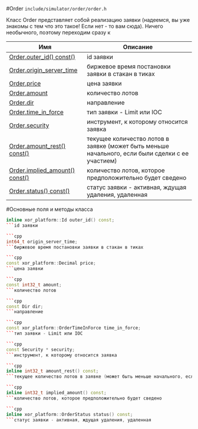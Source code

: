 #Order
`include/simulator/order/order.h`


Класс Order представляет собой реализацию заявки (надеемся, вы уже знакомы с тем что это такое! Если нет - то вам сюда). Ничего необычного, поэтому переходим сразу к


|Имя| Описание|
|------------------|--------------------|
|[Order.outer_id() const()](#outer_id)|id заявки|
|[Order.origin_server_time](#origin_server_time)|биржевое время постановки заявки в стакан в тиках|
|[Order.price](#price)|цена заявки|
|[Order.amount](#amount)|количество лотов|
|[Order.dir](#dir)|направление|
|[Order.time_in_force](#time_in_force)|тип заявки - Limit или IOC|
|[Order.security](#security)|инструмент, к которому относится заявка|
|[Order.amount_rest() const()](#amount_rest)|текущее количество лотов в заявке (может быть меньше начального, если были сделки с ее участием)|
|[Order.implied_amount() const()](#implied_amount)|количество лотов, которое предположительно будет сведено|
|[Order.status() const()](#status)|статус заявки - активная, ждущая удаления, удаленная|

#Основные поля и методы класса

```cpp
inline xor_platform::Id outer_id() const;
```id заявки

```cpp
int64_t origin_server_time;
```биржевое время постановки заявки в стакан в тиках

```cpp
const xor_platform::Decimal price;
```цена заявки

```cpp
const int32_t amount;
```количество лотов

```cpp
const Dir dir;
```направление

```cpp
const xor_platform::OrderTimeInForce time_in_force;
```тип заявки - Limit или IOC

```cpp
const Security * security;
```инструмент, к которому относится заявка

```cpp
inline int32_t amount_rest() const;
```текущее количество лотов в заявке (может быть меньше начального, если были сделки с ее участием)

```cpp
inline int32_t implied_amount() const;
```количество лотов, которое предположительно будет сведено

```cpp
inline xor_platform::OrderStatus status() const;
```статус заявки - активная, ждущая удаления, удаленная

